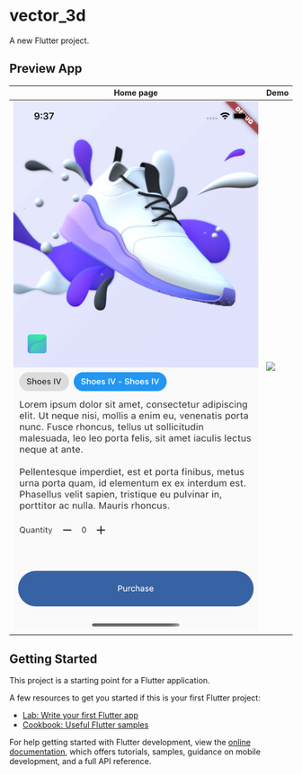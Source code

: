 # vector_3d

A new Flutter project.

## Preview App
| Home page | Demo    | 
|-----------|----------------| 
| ![](https://github.com/kelevra9900/vector_3d/blob/main/screenshots/1.png) | ![](https://github.com/kelevra9900/vector_3d/blob/main/screenshots/2.gif)|

## Getting Started

This project is a starting point for a Flutter application.

A few resources to get you started if this is your first Flutter project:

- [Lab: Write your first Flutter app](https://docs.flutter.dev/get-started/codelab)
- [Cookbook: Useful Flutter samples](https://docs.flutter.dev/cookbook)

For help getting started with Flutter development, view the
[online documentation](https://docs.flutter.dev/), which offers tutorials,
samples, guidance on mobile development, and a full API reference.
